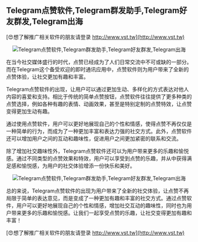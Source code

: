 ## **Telegram点赞软件,Telegram群发助手,Telegram好友群发,Telegram出海**

[😍想了解推广相关软件的朋友请登录 http://www.vst.tw](http://www.vst.tw)

 <center><img src="https://vst.tw/MP4/tuiguang/png/4.png" alt="Telegram点赞软件,Telegram群发助手,Telegram好友群发,Telegram出海"></center>

在当今社交媒体盛行的时代，点赞已经成为了人们日常交流中不可或缺的一部分。而在Telegram这个备受欢迎的即时通讯应用中，点赞软件则为用户带来了全新的点赞体验，让社交更加有趣和丰富。

Telegram点赞软件的出现，让用户可以通过更加生动、多样化的方式表达对他人内容的喜爱和支持。相比于传统的简单点赞按钮，点赞软件往往提供了更多种类的点赞选择，例如各种有趣的表情、动画效果，甚至是特别定制的点赞特效，让点赞变得更加生动有趣。

通过使用点赞软件，用户可以更好地展现自己的个性和情感，使得点赞不再仅仅是一种简单的行为，而成为了一种更加丰富和表达力强的社交方式。此外，点赞软件还可以增加用户之间的互动和趣味性，促进用户之间更加紧密的联系和交流。

除了增加社交趣味性外，Telegram点赞软件还可以为用户带来更多的乐趣和愉悦感。通过不同类型的点赞效果和特效，用户可以享受到点赞的乐趣，并从中获得满足感和愉悦感，为用户的社交体验增添一份快乐和美好。

 <center><img src="https://vst.tw/MP4/tuiguang/png/8.png" alt="Telegram点赞软件,Telegram群发助手,Telegram好友群发,Telegram出海"></center>

总的来说，Telegram点赞软件的出现为用户带来了全新的社交体验，让点赞不再局限于简单的表达意见，而是变成了一种更加有趣和丰富的社交方式。通过点赞软件，用户可以更好地展现自己的个性和情感，增加社交互动的趣味性，同时也为用户带来更多的乐趣和愉悦感。让我们一起享受点赞的乐趣，让社交变得更加有趣和丰富！

[😍想了解推广相关软件的朋友请登录 http://www.vst.tw](http://www.vst.tw)



